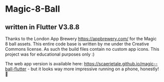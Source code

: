 # Magic-8-Ball

## written in Flutter V3.8.8

Thanks to the London App Brewery https://appbrewery.com/ for the Magic 8 ball assets. This entire code base is written by me under the Creative Commons license. As such the build files contain no custom app icons. This project was for educational purposes only :)

The web app version is available here: https://scaerietale.github.io/magic--ball-flutter - but it looks way more impressive running on a phone, honestly! 💜
